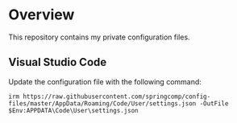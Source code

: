 # Overview

This repository contains my private configuration files.

## Visual Studio Code

Update the configuration file with the following command:

```pwsh
irm https://raw.githubusercontent.com/springcomp/config-files/master/AppData/Roaming/Code/User/settings.json -OutFile $Env:APPDATA\Code\User\settings.json
```
